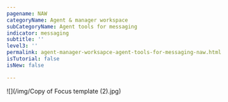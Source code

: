 ```yaml
---
pagename: NAW
categoryName: Agent & manager workspace
subCategoryName: Agent tools for messaging
indicator: messaging
subtitle: ''
level3: ''
permalink: agent-manager-worksapce-agent-tools-for-messaging-naw.html
isTutorial: false
isNew: false

---
```

![](/img/Copy of Focus template (2).jpg)